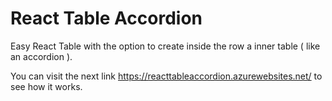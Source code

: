 # React Table Accordion
Easy React Table with the option to create inside the row a inner table ( like an accordion ).

You can visit the next link https://reacttableaccordion.azurewebsites.net/ to see how it works.
